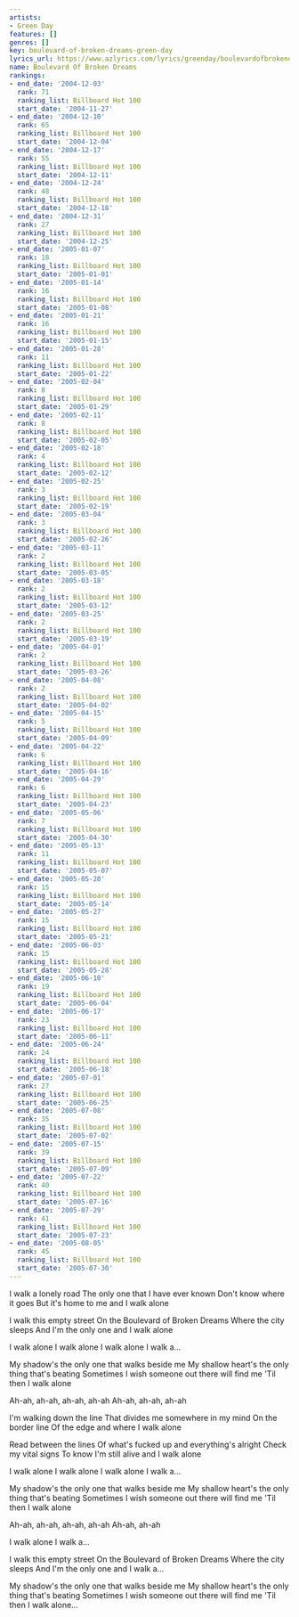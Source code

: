```yaml
---
artists:
- Green Day
features: []
genres: []
key: boulevard-of-broken-dreams-green-day
lyrics_url: https://www.azlyrics.com/lyrics/greenday/boulevardofbrokendreams.html
name: Boulevard Of Broken Dreams
rankings:
- end_date: '2004-12-03'
  rank: 71
  ranking_list: Billboard Hot 100
  start_date: '2004-11-27'
- end_date: '2004-12-10'
  rank: 65
  ranking_list: Billboard Hot 100
  start_date: '2004-12-04'
- end_date: '2004-12-17'
  rank: 55
  ranking_list: Billboard Hot 100
  start_date: '2004-12-11'
- end_date: '2004-12-24'
  rank: 48
  ranking_list: Billboard Hot 100
  start_date: '2004-12-18'
- end_date: '2004-12-31'
  rank: 27
  ranking_list: Billboard Hot 100
  start_date: '2004-12-25'
- end_date: '2005-01-07'
  rank: 18
  ranking_list: Billboard Hot 100
  start_date: '2005-01-01'
- end_date: '2005-01-14'
  rank: 16
  ranking_list: Billboard Hot 100
  start_date: '2005-01-08'
- end_date: '2005-01-21'
  rank: 16
  ranking_list: Billboard Hot 100
  start_date: '2005-01-15'
- end_date: '2005-01-28'
  rank: 11
  ranking_list: Billboard Hot 100
  start_date: '2005-01-22'
- end_date: '2005-02-04'
  rank: 8
  ranking_list: Billboard Hot 100
  start_date: '2005-01-29'
- end_date: '2005-02-11'
  rank: 8
  ranking_list: Billboard Hot 100
  start_date: '2005-02-05'
- end_date: '2005-02-18'
  rank: 4
  ranking_list: Billboard Hot 100
  start_date: '2005-02-12'
- end_date: '2005-02-25'
  rank: 3
  ranking_list: Billboard Hot 100
  start_date: '2005-02-19'
- end_date: '2005-03-04'
  rank: 3
  ranking_list: Billboard Hot 100
  start_date: '2005-02-26'
- end_date: '2005-03-11'
  rank: 2
  ranking_list: Billboard Hot 100
  start_date: '2005-03-05'
- end_date: '2005-03-18'
  rank: 2
  ranking_list: Billboard Hot 100
  start_date: '2005-03-12'
- end_date: '2005-03-25'
  rank: 2
  ranking_list: Billboard Hot 100
  start_date: '2005-03-19'
- end_date: '2005-04-01'
  rank: 2
  ranking_list: Billboard Hot 100
  start_date: '2005-03-26'
- end_date: '2005-04-08'
  rank: 2
  ranking_list: Billboard Hot 100
  start_date: '2005-04-02'
- end_date: '2005-04-15'
  rank: 5
  ranking_list: Billboard Hot 100
  start_date: '2005-04-09'
- end_date: '2005-04-22'
  rank: 6
  ranking_list: Billboard Hot 100
  start_date: '2005-04-16'
- end_date: '2005-04-29'
  rank: 6
  ranking_list: Billboard Hot 100
  start_date: '2005-04-23'
- end_date: '2005-05-06'
  rank: 7
  ranking_list: Billboard Hot 100
  start_date: '2005-04-30'
- end_date: '2005-05-13'
  rank: 11
  ranking_list: Billboard Hot 100
  start_date: '2005-05-07'
- end_date: '2005-05-20'
  rank: 15
  ranking_list: Billboard Hot 100
  start_date: '2005-05-14'
- end_date: '2005-05-27'
  rank: 15
  ranking_list: Billboard Hot 100
  start_date: '2005-05-21'
- end_date: '2005-06-03'
  rank: 15
  ranking_list: Billboard Hot 100
  start_date: '2005-05-28'
- end_date: '2005-06-10'
  rank: 19
  ranking_list: Billboard Hot 100
  start_date: '2005-06-04'
- end_date: '2005-06-17'
  rank: 23
  ranking_list: Billboard Hot 100
  start_date: '2005-06-11'
- end_date: '2005-06-24'
  rank: 24
  ranking_list: Billboard Hot 100
  start_date: '2005-06-18'
- end_date: '2005-07-01'
  rank: 27
  ranking_list: Billboard Hot 100
  start_date: '2005-06-25'
- end_date: '2005-07-08'
  rank: 35
  ranking_list: Billboard Hot 100
  start_date: '2005-07-02'
- end_date: '2005-07-15'
  rank: 39
  ranking_list: Billboard Hot 100
  start_date: '2005-07-09'
- end_date: '2005-07-22'
  rank: 40
  ranking_list: Billboard Hot 100
  start_date: '2005-07-16'
- end_date: '2005-07-29'
  rank: 41
  ranking_list: Billboard Hot 100
  start_date: '2005-07-23'
- end_date: '2005-08-05'
  rank: 45
  ranking_list: Billboard Hot 100
  start_date: '2005-07-30'
---
```


I walk a lonely road
The only one that I have ever known
Don't know where it goes
But it's home to me and I walk alone

I walk this empty street
On the Boulevard of Broken Dreams
Where the city sleeps
And I'm the only one and I walk alone

I walk alone
I walk alone
I walk alone
I walk a...

My shadow's the only one that walks beside me
My shallow heart's the only thing that's beating
Sometimes I wish someone out there will find me
'Til then I walk alone

Ah-ah, ah-ah, ah-ah, ah-ah
Ah-ah, ah-ah, ah-ah

I'm walking down the line
That divides me somewhere in my mind
On the border line
Of the edge and where I walk alone

Read between the lines
Of what's fucked up and everything's alright
Check my vital signs
To know I'm still alive and I walk alone

I walk alone
I walk alone
I walk alone
I walk a...

My shadow's the only one that walks beside me
My shallow heart's the only thing that's beating
Sometimes I wish someone out there will find me
'Til then I walk alone

Ah-ah, ah-ah, ah-ah, ah-ah
Ah-ah, ah-ah

I walk alone
I walk a...

I walk this empty street
On the Boulevard of Broken Dreams
Where the city sleeps
And I'm the only one and I walk a...

My shadow's the only one that walks beside me
My shallow heart's the only thing that's beating
Sometimes I wish someone out there will find me
'Til then I walk alone...



